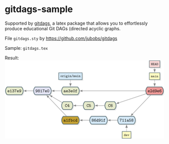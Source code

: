 # gitdags-sample

Supported by [gitdags](https://github.com/jubobs/gitdags), a latex package that allows you to effortlessly produce educational Git DAGs (directed acyclic graphs. 

File `gitdags.sty` by https://github.com/jubobs/gitdags

Sample: `gitdags.tex`

Result: 
![Ejemplo GitDags](gitdags.png "GitDags sample")

